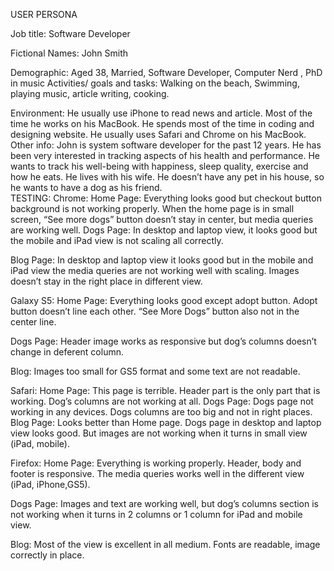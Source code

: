 USER PERSONA

Job title: Software Developer 

Fictional Names: John Smith

Demographic: Aged 38, Married, Software Developer, Computer Nerd
, PhD in music 
Activities/ goals and tasks: Walking on the beach, Swimming, playing music, article writing, cooking. 

Environment: He usually use iPhone to read news and article. Most of the time he works on his MacBook. He spends most of the time in coding and designing website. He usually uses Safari and Chrome on his MacBook.
Other info: John is system software developer for the past 12 years. He has been very interested in tracking aspects of his health and performance. He wants to track his well-being with happiness, sleep quality, exercise and how he eats. He lives with his wife. He doesn’t have any pet in his house, so he wants to have a dog as his friend.  
TESTING:
Chrome:
Home Page: Everything looks good but checkout button background is not working properly. When the home page is in small screen, “See more dogs” button doesn’t stay in center, but media queries are working well.
Dogs Page: In desktop and laptop view, it looks good but the mobile and iPad view is not scaling all correctly.

Blog Page: In desktop and laptop view it looks good but in the mobile and iPad view the
media queries are not working well with scaling. Images doesn’t stay in the right place in different view.

Galaxy S5:
Home Page: Everything looks good except adopt button. Adopt button doesn’t line each other. “See More Dogs” button also not in the center line. 

Dogs Page: Header image works as responsive but dog’s columns doesn’t change in deferent column.

Blog: Images too small for GS5 format and some text are not readable.

Safari:
Home Page: This page is terrible. Header part is the only part that is working. Dog’s columns are not working at all.
Dogs Page: Dogs page not working in any devices. Dogs columns are too big and not in right places.
Blog Page: Looks better than Home page. Dogs page in desktop and laptop view looks good. But images are not working when it turns in small view (iPad, mobile).

Firefox:
Home Page: Everything is working properly. Header, body and footer is responsive. The media queries works well in the different view (iPad, iPhone,GS5). 

Dogs Page: Images and text are working well, but dog’s columns section is not working when it turns in 2 columns or 1 column for iPad and mobile view.

Blog: Most of the view is excellent in all medium. Fonts are readable, image correctly in place. 
